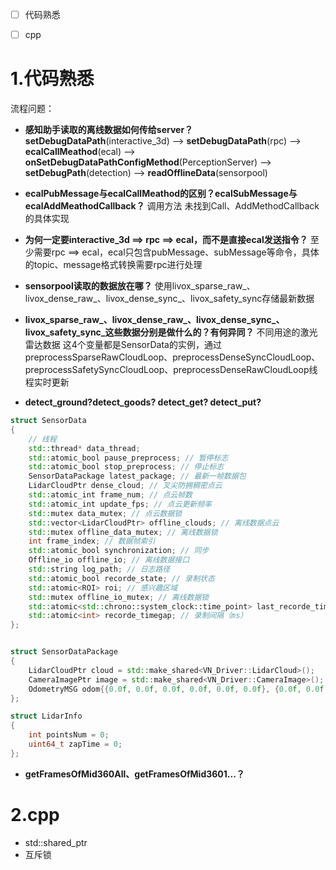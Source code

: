 - [ ] 代码熟悉
- [ ] cpp


# 1.代码熟悉

流程问题：
- **感知助手读取的离线数据如何传给server？**
	**setDebugDataPath**(interactive_3d)  -->	**setDebugDataPath**(rpc)  --> **ecalCallMeathod**(ecal) --> **onSetDebugDataPathConfigMethod**(PerceptionServer) --> **setDebugPath**(detection) 
	--> **readOfflineData**(sensorpool)

- **ecalPubMessage与ecalCallMeathod的区别？ecalSubMessage与ecalAddMeathodCallback？**
		调用方法
		未找到Call、AddMethodCallback的具体实现
		

- **为何一定要interactive_3d ==> rpc  ==> ecal，而不是直接ecal发送指令？**
	至少需要rpc ==> ecal，ecal只包含pubMessage、subMessage等命令，具体的topic、message格式转换需要rpc进行处理

- **sensorpool读取的数据放在哪？**
	使用livox_sparse_raw_、livox_dense_raw_、livox_dense_sync_、livox_safety_sync存储最新数据

- **livox_sparse_raw_、livox_dense_raw_、livox_dense_sync_、livox_safety_sync_这些数据分别是做什么的？有何异同？**
	不同用途的激光雷达数据
	这4个变量都是SensorData的实例，通过preprocessSparseRawCloudLoop、preprocessDenseSyncCloudLoop、preprocessSafetySyncCloudLoop、preprocessDenseRawCloudLoop线程实时更新
- **detect_ground?detect_goods? detect_get? detect_put?**
```cpp
struct SensorData 
{ 
	// 线程 
	std::thread* data_thread; 
	std::atomic_bool pause_preprocess; // 暂停标志 
	std::atomic_bool stop_preprocess; // 停止标志 
	SensorDataPackage latest_package; // 最新一帧数据包 
	LidarCloudPtr dense_cloud; // 叉尖防拥稠密点云 
	std::atomic_int frame_num; // 点云帧数 
	std::atomic_int update_fps; // 点云更新频率 
	std::mutex data_mutex; // 点云数据锁 
	std::vector<LidarCloudPtr> offline_clouds; // 离线数据点云 
	std::mutex offline_data_mutex; // 离线数据锁 
	int frame_index; // 数据帧索引 
	std::atomic_bool synchronization; // 同步 
	Offline_io offline_io; // 离线数据接口 
	std::string log_path; // 日志路径 
	std::atomic_bool recorde_state; // 录制状态 
	std::atomic<ROI> roi; // 感兴趣区域 
	std::mutex offline_io_mutex; // 离线数据锁 
	std::atomic<std::chrono::system_clock::time_point> last_recorde_time ={std::chrono::system_clock::now()}; // 录制时间 
	std::atomic<int> recorde_timegap; // 录制间隔（ms） 
};


struct SensorDataPackage 
{ 
	LidarCloudPtr cloud = std::make_shared<VN_Driver::LidarCloud>(); 
	CameraImagePtr image = std::make_shared<VN_Driver::CameraImage>(); 
	OdometryMSG odom{{0.0f, 0.0f, 0.0f, 0.0f, 0.0f, 0.0f}, {0.0f, 0.0f, 0.0f, 0.0f, 0.0f, 0.0f}, 0.0f, 0, 0}; 
}; 

struct LidarInfo 
{ 
	int pointsNum = 0; 
	uint64_t zapTime = 0; 
};

```

- **getFramesOfMid360All、getFramesOfMid3601...？**



# 2.cpp
- std::shared_ptr
- 互斥锁